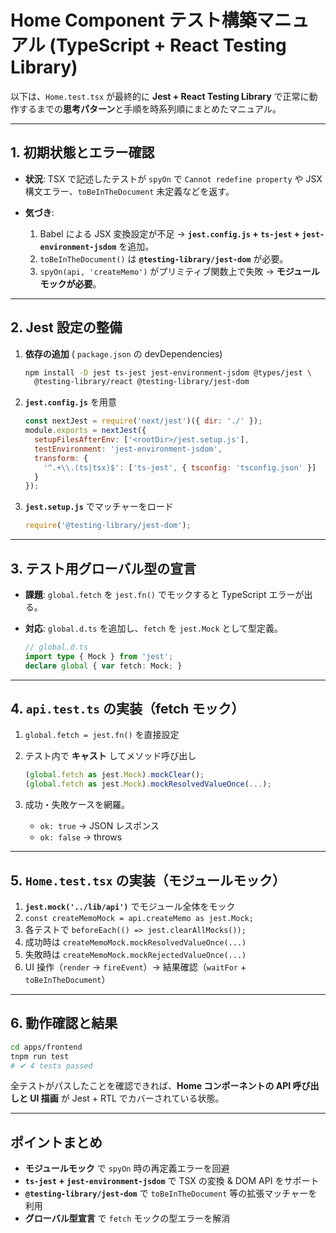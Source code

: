 # Home Component テスト構築マニュアル (TypeScript + React Testing Library)

以下は、`Home.test.tsx` が最終的に **Jest + React Testing Library** で正常に動作するまでの**思考パターン**と手順を時系列順にまとめたマニュアル。

---

## 1. 初期状態とエラー確認

* **状況**: TSX で記述したテストが `spyOn` で `Cannot redefine property` や JSX 構文エラー、`toBeInTheDocument` 未定義などを返す。
* **気づき**:

    1. Babel による JSX 変換設定が不足 → **`jest.config.js` + `ts-jest` + `jest-environment-jsdom`** を追加。
    2. `toBeInTheDocument()` は **`@testing-library/jest-dom`** が必要。
    3. `spyOn(api, 'createMemo')` がプリミティブ関数上で失敗 → **モジュールモックが必要**。

---

## 2. Jest 設定の整備

1. **依存の追加**  (
   `package.json` の devDependencies)

   ```bash
   npm install -D jest ts-jest jest-environment-jsdom @types/jest \
     @testing-library/react @testing-library/jest-dom
   ```
2. **`jest.config.js`** を用意

   ```js
   const nextJest = require('next/jest')({ dir: './' });
   module.exports = nextJest({
     setupFilesAfterEnv: ['<rootDir>/jest.setup.js'],
     testEnvironment: 'jest-environment-jsdom',
     transform: {
       '^.+\\.(ts|tsx)$': ['ts-jest', { tsconfig: 'tsconfig.json' }]
     }
   });
   ```
3. **`jest.setup.js`** でマッチャーをロード

   ```js
   require('@testing-library/jest-dom');
   ```

---

## 3. テスト用グローバル型の宣言

* **課題**: `global.fetch` を `jest.fn()` でモックすると TypeScript エラーが出る。
* **対応**: `global.d.ts` を追加し、`fetch` を `jest.Mock` として型定義。

  ```ts
  // global.d.ts
  import type { Mock } from 'jest';
  declare global { var fetch: Mock; }
  ```

---

## 4. `api.test.ts` の実装（fetch モック）

1. `global.fetch = jest.fn()` を直接設定
2. テスト内で **キャスト** してメソッド呼び出し

   ```ts
   (global.fetch as jest.Mock).mockClear();
   (global.fetch as jest.Mock).mockResolvedValueOnce(...);
   ```
3. 成功・失敗ケースを網羅。

    * `ok: true` → JSON レスポンス
    * `ok: false` → throws

---

## 5. `Home.test.tsx` の実装（モジュールモック）

1. **`jest.mock('../lib/api')`** でモジュール全体をモック
2. `const createMemoMock = api.createMemo as jest.Mock;`
3. 各テストで `beforeEach(() => jest.clearAllMocks());`
4. 成功時は `createMemoMock.mockResolvedValueOnce(...)`
5. 失敗時は `createMemoMock.mockRejectedValueOnce(...)`
6. UI 操作（`render` → `fireEvent`）→ 結果確認（`waitFor` + `toBeInTheDocument`）

---

## 6. 動作確認と結果

```bash
cd apps/frontend
tnpm run test
# ✔︎ 4 tests passed
```

全テストがパスしたことを確認できれば、**Home コンポーネントの API 呼び出しと UI 描画** が Jest + RTL でカバーされている状態。

---

## ポイントまとめ

* **モジュールモック** で `spyOn` 時の再定義エラーを回避
* **`ts-jest` + `jest-environment-jsdom`** で TSX の変換 & DOM API をサポート
* **`@testing-library/jest-dom`** で `toBeInTheDocument` 等の拡張マッチャーを利用
* **グローバル型宣言** で `fetch` モックの型エラーを解消
